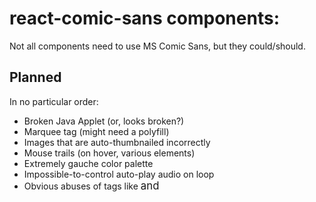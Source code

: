 # react-comic-sans components:

Not all components need to use MS Comic Sans, but they could/should.

## Planned

In no particular order:

* Broken Java Applet (or, looks broken?)
* Marquee tag (might need a polyfill)
* Images that are auto-thumbnailed incorrectly
* Mouse trails (on hover, various elements)
* Extremely gauche color palette
* Impossible-to-control auto-play audio on loop
* Obvious abuses of tags like <big> and <font>
